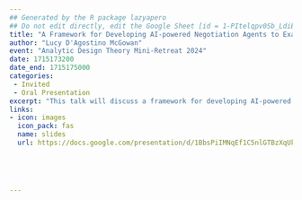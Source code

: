 ```yaml
---
## Generated by the R package lazyapero
## Do not edit directly, edit the Google Sheet [id = 1-PItelqpv0Sb_LdiEDqb8O3D_Roii5nVTL07IRVbRtA]
title: "A Framework for Developing AI-powered Negotiation Agents to Examine Producer-Consumer Dynamics in Data Science"
author: "Lucy D'Agostino McGowan"
event: "Analytic Design Theory Mini-Retreat 2024"
date: 1715173200
date_end: 1715175000
categories:
 - Invited
 - Oral Presentation
excerpt: "This talk will discuss a framework for developing AI-powered agents for observing data analytic negotiations between an analyst and client."
links:
- icon: images
  icon_pack: fas
  name: slides
  url: https://docs.google.com/presentation/d/1BbsPiIMNqEf1C5nlGTBzXqUko-x3gmo7ZkqRcwk99xw/edit?usp=sharing





---
```

